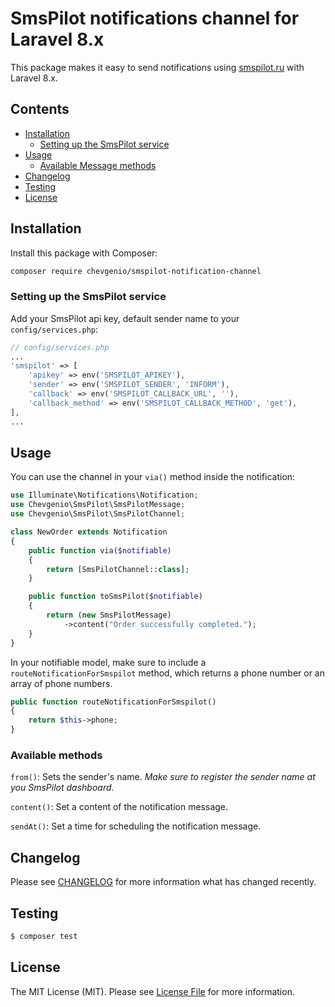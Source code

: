 # SmsPilot notifications channel for Laravel 8.x

This package makes it easy to send notifications using [smspilot.ru](https://smspilot.ru) with Laravel 8.x.

## Contents

- [Installation](#installation)
    - [Setting up the SmsPilot service](#setting-up-the-SmsPilot-service)
- [Usage](#usage)
    - [Available Message methods](#available-methods)
- [Changelog](#changelog)
- [Testing](#testing)
- [License](#license)


## Installation

Install this package with Composer:

```bash
composer require chevgenio/smspilot-notification-channel
```

### Setting up the SmsPilot service

Add your SmsPilot api key, default sender name to your `config/services.php`:

```php
// config/services.php
...
'smspilot' => [
    'apikey' => env('SMSPILOT_APIKEY'),
    'sender' => env('SMSPILOT_SENDER', 'INFORM'),
    'callback' => env('SMSPILOT_CALLBACK_URL', ''),
    'callback_method' => env('SMSPILOT_CALLBACK_METHOD', 'get'),
],
...
```

## Usage

You can use the channel in your `via()` method inside the notification:

```php
use Illuminate\Notifications\Notification;
use Chevgenio\SmsPilot\SmsPilotMessage;
use Chevgenio\SmsPilot\SmsPilotChannel;

class NewOrder extends Notification
{
    public function via($notifiable)
    {
        return [SmsPilotChannel::class];
    }

    public function toSmsPilot($notifiable)
    {
        return (new SmsPilotMessage)
            ->content("Order successfully completed.");
    }
}
```

In your notifiable model, make sure to include a `routeNotificationForSmspilot` method, which returns a phone number
or an array of phone numbers.

```php
public function routeNotificationForSmspilot()
{
    return $this->phone;
}
```

### Available methods

`from()`: Sets the sender's name. *Make sure to register the sender name at you SmsPilot dashboard.*

`content()`: Set a content of the notification message.

`sendAt()`: Set a time for scheduling the notification message.

## Changelog

Please see [CHANGELOG](CHANGELOG.md) for more information what has changed recently.

## Testing

``` bash
$ composer test
```

## License

The MIT License (MIT). Please see [License File](LICENSE.md) for more information.
